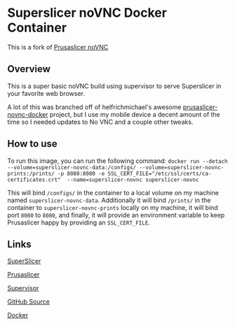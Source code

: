 # Superslicer noVNC Docker Container

This is a fork of [Prusaslicer noVNC](https://github.com/helfrichmichael/prusaslicer-novnc)

## Overview

This is a super basic noVNC build using supervisor to serve Superslicer in your favorite web browser. 

A lot of this was branched off of helfrichmichael's awesome [prusaslicer-novnc-docker](https://github.com/helfrichmichael/prusaslicer-novnc) project, but
I use my mobile device a decent amount of the time so I needed updates to No VNC and a couple other tweaks. 
## How to use

To run this image, you can run the following command: `docker run --detach --volume=superslicer-novnc-data:/configs/ --volume=superslicer-novnc-prints:/prints/ -p 8080:8080 -e SSL_CERT_FILE="/etc/ssl/certs/ca-certificates.crt" 
--name=superslicer-novnc superslicer-novnc`

This will bind `/configs/` in the container to a local volume on my machine named `superslicer-novnc-data`. Additionally it will bind `/prints/` in the container to `superslicer-novnc-prints` locally on my machine, it will bind port `8080` to `8080`, and finally, it will provide an environment variable to keep Prusaslicer happy by providing an `SSL_CERT_FILE`.

## Links

[SuperSlicer](https://example.com)

[Prusaslicer](https://www.prusa3d.com/prusaslicer/)

[Supervisor](http://supervisord.org/)

[GitHub Source](https://github.com/helfrichmichael/prusaslicer-novnc)

[Docker](https://hub.docker.com/r/mikeah/prusaslicer-novnc)
